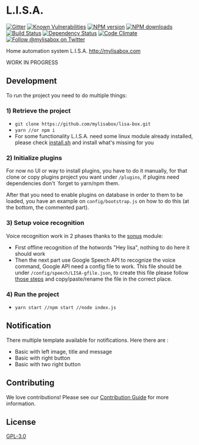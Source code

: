 # L.I.S.A.

[![Gitter][gitter-image]][gitter-url]
[![Known Vulnerabilities][snyk-image]][snyk-url]
[![NPM version][npm-image]][npm-url]
[![NPM downloads][npm-download]][npm-url]
[![Build Status][ci-image]][ci-url]
[![Dependency Status][daviddm-image]][daviddm-url]
[![Code Climate][codeclimate-image]][codeclimate-url]
[![Follow @mylisabox on Twitter][twitter-image]][twitter-url]

Home automation system L.I.S.A. http://mylisabox.com

WORK IN PROGRESS

## Development
To run the project you need to do multiple things:

### 1) Retrieve the project
- `git clone https://github.com/mylisabox/lisa-box.git` 
- `yarn //or npm i`
- For some functionality L.I.S.A. need some linux module already installed, please check [install.sh](https://github.com/mylisabox/lisa-box/blob/master/scripts/install.sh) and install what's missing for you

### 2) Initialize plugins
 For now no UI or way to install plugins, you have to do it manually, for that clone or copy plugins project you want 
 under `/plugins`, if plugins need dependencies don't `forget to yarn/npm them.
 
 After that you need to enable plugins on database in order to them to be loaded, you have an example on 
 `config/bootstrap.js` on how to do this (at the bottom, the commented part).
  
### 3) Setup voice recognition
Voice recognition work in 2 phases thanks to the [sonus](https://github.com/evancohen/sonus) module:
- First offline recognition of the hotwords "Hey lisa", nothing to do here it should work
- Then the next part use Google Speech API to recognize the voice command, Google API need a config file to work. 
 This file should be under `/config/speech/LISA-gfile.json`, to create this file please follow 
 [those steps](https://cloud.google.com/speech/docs/getting-started) and copy/paste/rename the file in the correct place.

### 4) Run the project
- `yarn start //npm start //node index.js`

## Notification
There multiple template available for notifications. Here there are : 

- Basic with left image, title and message
- Basic with right button 
- Basic with two right button 

## Contributing
We love contributions! Please see our [Contribution Guide](https://github.com/mylisabox/lisa-box/blob/master/.github/CONTRIBUTING.md)
for more information.

## License
[GPL-3.0](https://github.com/mylisabox/lisa-box/blob/master/LICENSE)


[snyk-image]: https://snyk.io/test/github/mylisabox/lisa-box/badge.svg
[snyk-url]: https://snyk.io/test/github/mylisabox/lisa-box/
[npm-image]: https://img.shields.io/npm/v/lisa-box.svg?style=flat-square
[npm-url]: https://npmjs.org/package/lisa-box
[ci-image]: https://img.shields.io/travis/mylisabox/lisa-box.svg?style=flat-square&label=Linux%20/%20OSX
[ci-url]: https://travis-ci.org/mylisabox/lisa-box
[npm-download]: https://img.shields.io/npm/dt/lisa-box.svg
[codeclimate-image]: https://img.shields.io/codeclimate/github/mylisabox/lisa-box.svg?style=flat-square
[codeclimate-url]: https://codeclimate.com/github/mylisabox/lisa-box
[gitter-image]: http://img.shields.io/badge/+%20GITTER-JOIN%20CHAT%20%E2%86%92-1DCE73.svg?style=flat-square
[gitter-url]: https://gitter.im/mylisabox/Lobby
[daviddm-image]: http://img.shields.io/david/mylisabox/lisa-box.svg?style=flat-square
[daviddm-url]: https://david-dm.org/mylisabox/lisa-box
[twitter-image]: https://img.shields.io/twitter/follow/mylisabox.svg?style=social
[twitter-url]: https://twitter.com/mylisabox
